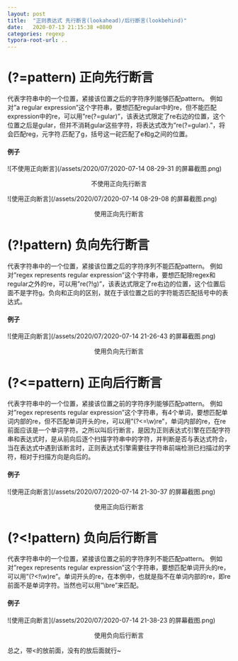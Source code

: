 ```yaml
---
layout: post
title:  "正则表达式 先行断言(lookahead)/后行断言(lookbehind)"
date:   2020-07-13 21:15:38 +0800
categories: regexp
typora-root-url: ..
---
```

# (?=pattern) 正向先行断言
代表字符串中的一个位置，紧接该位置之后的字符序列能够匹配pattern。
例如对”a regular expression”这个字符串，要想匹配regular中的re，但不能匹配expression中的re，可以用”re(?=gular)”，该表达式限定了re右边的位置，这个位置之后是gular，但并不消耗gular这些字符，将表达式改为”re(?=gular).”，将会匹配reg，元字符.匹配了g，括号这一砣匹配了e和g之间的位置。

#### 例子

![不使用正向断言](/assets/2020/07/2020-07-14 08-29-31 的屏幕截图.png)
<center>不使用正向先行断言</center>

![使用正向断言](/assets/2020/07/2020-07-14 08-29-08 的屏幕截图.png)
<center>使用正向先行断言</center>

# (?!pattern) 负向先行断言
代表字符串中的一个位置，紧接该位置之后的字符序列不能匹配pattern。
例如对”regex represents regular expression”这个字符串，要想匹配除regex和regular之外的re，可以用”re(?!g)”，该表达式限定了re右边的位置，这个位置后面不是字符g。负向和正向的区别，就在于该位置之后的字符能否匹配括号中的表达式。

#### 例子

![使用正向断言](/assets/2020/07/2020-07-14 21-26-43 的屏幕截图.png)
<center>使用负向先行断言</center>


# (?<=pattern) 正向后行断言
代表字符串中的一个位置，紧接该位置之前的字符序列能够匹配pattern。
例如对”regex represents regular expression”这个字符串，有4个单词，要想匹配单词内部的re，但不匹配单词开头的re，可以用”(?<=\w)re”，单词内部的re，在re前面应该是一个单词字符。之所以叫后行断言，是因为正则表达式引擎在匹配字符串和表达式时，是从前向后逐个扫描字符串中的字符，并判断是否与表达式符合，当在表达式中遇到该断言时，正则表达式引擎需要往字符串前端检测已扫描过的字符，相对于扫描方向是向后的。

#### 例子

![使用正向断言](/assets/2020/07/2020-07-14 21-30-37 的屏幕截图.png)
<center>使用正向后行断言</center>

# (?<!pattern) 负向后行断言
代表字符串中的一个位置，紧接该位置之前的字符序列不能匹配pattern。
例如对”regex represents regular expression”这个字符串，要想匹配单词开头的re，可以用”(?<!\w)re”。单词开头的re，在本例中，也就是指不在单词内部的re，即re前面不是单词字符。当然也可以用”\bre”来匹配。


#### 例子

![使用正向断言](/assets/2020/07/2020-07-14 21-38-23 的屏幕截图.png)

<center>使用负向后行断言</center>

总之，带<的放前面，没有的放后面就行~